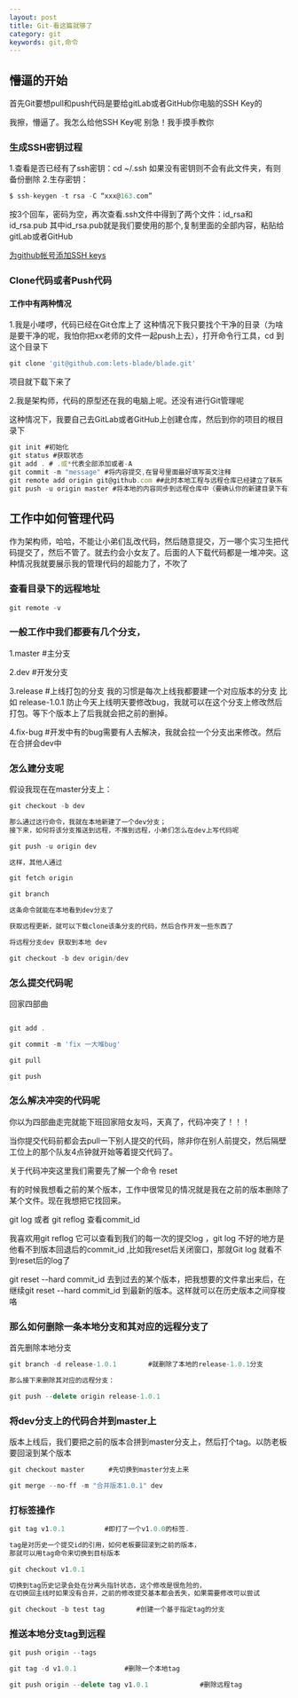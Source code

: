 ```yaml
---
layout: post
title: Git-看这篇就够了
category: git
keywords: git,命令
---
```


## 懵逼的开始

首先Git要想pull和push代码是要给gitLab或者GitHub你电脑的SSH Key的

我擦，懵逼了。我怎么给他SSH Key呢  别急！我手摸手教你

### 生成SSH密钥过程

1.查看是否已经有了ssh密钥：cd ~/.ssh
  如果没有密钥则不会有此文件夹，有则备份删除
2.生存密钥：
```js
$ ssh-keygen -t rsa -C “xxx@163.com”
```
按3个回车，密码为空，再次查看.ssh文件中得到了两个文件：id_rsa和id_rsa.pub
其中id_rsa.pub就是我们要使用的那个,复制里面的全部内容，粘贴给gitLab或者GitHub

[为github帐号添加SSH keys](http://blog.sina.com.cn/s/blog_53786db50102e9ma.html)

### Clone代码或者Push代码

#### 工作中有两种情况
1.我是小喽啰，代码已经在Git仓库上了
   这种情况下我只要找个干净的目录（为啥是要干净的呢，我怕你把xx老师的文件一起push上去），打开命令行工具，cd 到这个目录下
```js
git clone 'git@github.com:lets-blade/blade.git'
```
项目就下载下来了

2.我是架构师，代码的原型还在我的电脑上呢。还没有进行Git管理呢

这种情况下，我要自己去GitLab或者GitHub上创建仓库，然后到你的项目的根目录下
```js
git init #初始化
git status #获取状态
git add . # .或*代表全部添加或者-A
git commit -m "message" #将内容提交,在冒号里面最好填写英文注释
git remote add origin git@github.com ##此时本地工程与远程仓库已经建立了联系
git push -u origin master #将本地的内容同步到远程仓库中（要确认你的新建目录下有东西，git允许将空目录同步到远程）
```

## 工作中如何管理代码 
作为架构师，哈哈，不能让小弟们乱改代码，然后随意提交，万一哪个实习生把代码提交了，然后不管了。就去约会小女友了。后面的人下载代码都是一堆冲突。这种情况我就要展示我的管理代码的超能力了，不吹了

### 查看目录下的远程地址

```js
git remote -v 
```

### 一般工作中我们都要有几个分支，
1.master #主分支

2.dev    #开发分支

3.release  #上线打包的分支 我的习惯是每次上线我都要建一个对应版本的分支 比如 release-1.0.1 防止今天上线明天要修改bug，我就可以在这个分支上修改然后打包。等下个版本上了后我就会把之前的删掉。

4.fix-bug  #开发中有的bug需要有人去解决，我就会拉一个分支出来修改。然后在合拼会dev中

### 怎么建分支呢

假设我现在在master分支上： 
```js
git checkout -b dev  

那么通过这行命令，我就在本地新建了一个dev分支； 
接下来，如何将该分支推送到远程，不推到远程，小弟们怎么在dev上写代码呢 

git push -u origin dev  

这样，其他人通过

git fetch origin  

git branch

这条命令就能在本地看到dev分支了

获取远程更新，就可以下载clone该条分支的代码，然后合作开发一些东西了

将远程分支dev 获取到本地 dev 

git checkout -b dev origin/dev  

```

### 怎么提交代码呢

回家四部曲
```js

git add .

git commit -m 'fix 一大堆bug'

git pull

git push

```


### 怎么解决冲突的代码呢

你以为四部曲走完就能下班回家陪女友吗，天真了，代码冲突了！！！

当你提交代码前都会去pull一下别人提交的代码，除非你在别人前提交，然后隔壁工位上的那个队友4点钟就开始等着提交代码了。

关于代码冲突这里我们需要先了解一个命令 reset 

有的时候我想看之前的某个版本，工作中很常见的情况就是我在之前的版本删除了某个文件。现在我想把它找回来。

git log 或者 git reflog 查看commit_id

我喜欢用git reflog 它可以查看到我们的每一次的提交log ，git log 不好的地方是他看不到版本回退后的commit_id ,比如我reset后关闭窗口，那就Git log 就看不到reset后的log了

git reset --hard commit_id   去到过去的某个版本，把我想要的文件拿出来后，在继续git reset --hard commit_id 到最新的版本。这样就可以在历史版本之间穿梭咯


### 那么如何删除一条本地分支和其对应的远程分支了 
首先删除本地分支 
```js
git branch -d release-1.0.1        #就删除了本地的release-1.0.1分支 

那么接下来删除其对应的远程分支：

git push --delete origin release-1.0.1

``` 

### 将dev分支上的代码合并到master上

版本上线后，我们要把之前的版本合拼到master分支上，然后打个tag。以防老板要回滚到某个版本

```js
git checkout master      #先切换到master分支上来

git merge --no-ff -m "合并版本1.0.1" dev 

```
 
### 打标签操作 

```js
git tag v1.0.1  		#即打了一个v1.0.0的标签.

tag是对历史一个提交id的引用，如何老板要回滚到之前的版本，
那就可以用tag命令来切换到目标版本

git checkout v1.0.1  

切换到tag历史记录会处在分离头指针状态，这个修改是很危险的，
在切换回主线时如果没有合并，之前的修改提交基本都会丢失，如果需要修改可以尝试

git checkout -b test tag  		#创建一个基于指定tag的分支

```

### 推送本地分支tag到远程 
```js
git push origin --tags 

git tag -d v1.0.1  			 #删除一个本地tag 

git push origin --delete tag v1.0.1 			#删除远程tag 

```
